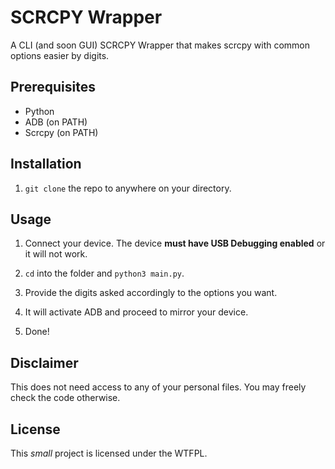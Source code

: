 # SCRCPY Wrapper

A CLI (and soon GUI) SCRCPY Wrapper that makes scrcpy with common options easier by digits.

## Prerequisites

- Python
- ADB (on PATH)
- Scrcpy (on PATH)

## Installation

1. `git clone` the repo to anywhere on your directory.

## Usage

1. Connect your device. The device **must have USB Debugging enabled** or it will not work.

2. `cd` into the folder and `python3 main.py`.

3. Provide the digits asked accordingly to the options you want.

4. It will activate ADB and proceed to mirror your device.

5. Done!

## Disclaimer

This does not need access to any of your personal files. You may freely check the code otherwise.

## License

This *small* project is licensed under the WTFPL.
